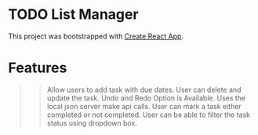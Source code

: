 # TODO List Manager

This project was bootstrapped with [Create React App](https://github.com/facebook/create-react-app).


# Features
>> Allow users to add task with due dates.
>> User can delete and update the task.
>> Undo and Redo Option is Available.
>> Uses the local json server make api calls.
>> User can mark a task either completed or not completed.
>> User can be able to filter the task status using dropdown box.



